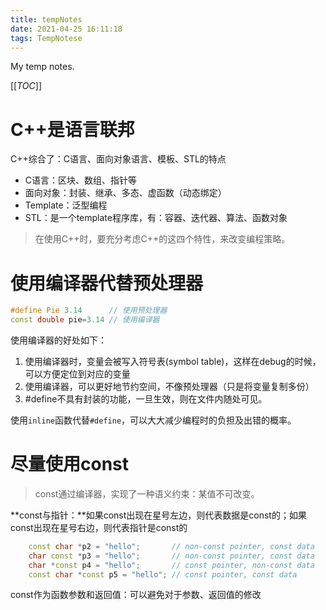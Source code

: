 ```yaml
---
title: tempNotes
date: 2021-04-25 16:11:18
tags: TempNotese
---
```






My temp notes.

<!--more-->

[[_TOC_]]





# C++是语言联邦

C++综合了：C语言、面向对象语言、模板、STL的特点

- C语言：区块、数组、指针等
- 面向对象：封装、继承、多态、虚函数（动态绑定）
- Template：泛型编程
- STL：是一个template程序库，有：容器、迭代器、算法、函数对象

> 在使用C++时，要充分考虑C++的这四个特性，来改变编程策略。



# 使用编译器代替预处理器

```c++
#define Pie 3.14      // 使用预处理器
const double pie=3.14 // 使用编译器
```

使用编译器的好处如下：

1. 使用编译器时，变量会被写入符号表(symbol table)，这样在debug的时候，可以方便定位到对应的变量
2. 使用编译器，可以更好地节约空间，不像预处理器（只是将变量复制多份）
3. #define不具有封装的功能，一旦生效，则在文件内随处可见。



使用`inline`函数代替`#define`，可以大大减少编程时的负担及出错的概率。





# 尽量使用const

> const通过编译器，实现了一种语义约束：某值不可改变。



**const与指针：**如果const出现在星号左边，则代表数据是const的；如果const出现在星号右边，则代表指针是const的

```c++
    const char *p2 = "hello";       // non-const pointer, const data
    char const *p3 = "hello";       // non-const pointer, const data
    char *const p4 = "hello";       // const pointer, non-const data
    const char *const p5 = "hello"; // const pointer, const data
```



const作为函数参数和返回值：可以避免对于参数、返回值的修改

